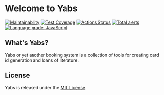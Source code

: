 # Welcome to Yabs

[![Maintainability](https://api.codeclimate.com/v1/badges/d8dce4a40b65883e996b/maintainability)](https://codeclimate.com/github/itggot-TE4/Yabs/maintainability)
[![Test Coverage](https://api.codeclimate.com/v1/badges/d8dce4a40b65883e996b/test_coverage)](https://codeclimate.com/github/itggot-TE4/Yabs/test_coverage)
[![Actions Status](https://github.com/itggot-TE4/Yabs/workflows/Integration/badge.svg)](https://github.com/itggot-TE4/Yabs/actions)
[![Total alerts](https://img.shields.io/lgtm/alerts/g/itggot-TE4/Yabs.svg?logo=lgtm&logoWidth=18)](https://lgtm.com/projects/g/itggot-TE4/Yabs/alerts/)
[![Language grade: JavaScript](https://img.shields.io/lgtm/grade/javascript/g/itggot-TE4/Yabs.svg?logo=lgtm&logoWidth=18)](https://lgtm.com/projects/g/itggot-TE4/Yabs/context:javascript)

## What's Yabs?
Yabs or yet another booking system is a collection of tools for creating card id generation and loans of literature.

## License

Yabs is released under the [MIT License](https://opensource.org/licenses/MIT).
